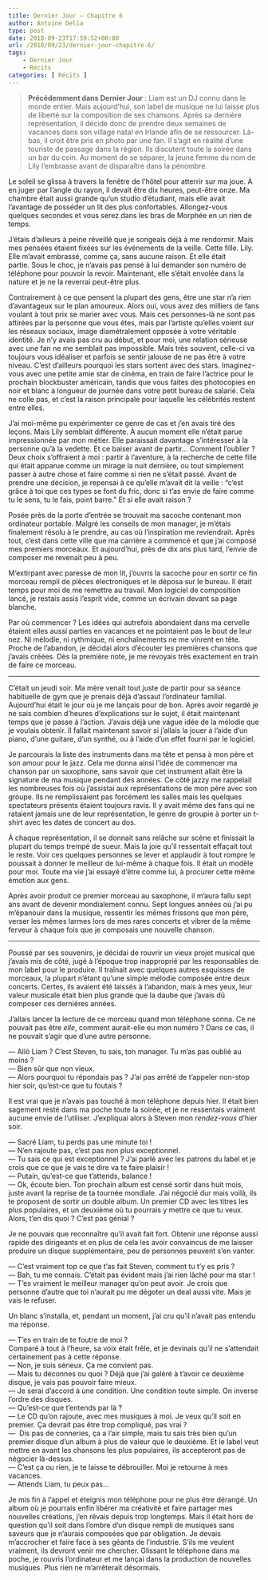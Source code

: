 ```yaml
---
title: Dernier Jour – Chapitre 6
author: Antoine Delia
type: post
date: 2018-09-23T17:59:52+00:00
url: /2018/09/23/dernier-jour-chapitre-6/
tags:
    - Dernier Jour
    - Récits
categories: [ Récits ]
---
```

<blockquote class="wp-block-quote">
  <p>
    <strong>Précédemment dans Dernier Jour</strong> : Liam est un DJ connu dans le monde entier. Mais aujourd&#8217;hui, son label de musique ne lui laisse plus de liberté sur la composition de ses chansons. Après sa dernière représentation, il décide donc de prendre deux semaines de vacances dans son village natal en Irlande afin de se ressourcer. Là-bas, il croit être pris en photo par une fan. Il s&#8217;agit en réalité d&#8217;une touriste de passage dans la région. Ils discutent toute la soirée dans un bar du coin. Au moment de se séparer, la jeune femme du nom de Lily l&#8217;embrasse avant de disparaître dans la pénombre.
  </p>
</blockquote>

Le soleil se glissa à travers la fenêtre de l&#8217;hôtel pour atterrir sur ma joue. À en juger par l&#8217;angle du rayon, il devait être dix heures, peut-être onze. Ma chambre était aussi grande qu&#8217;un studio d&#8217;étudiant, mais elle avait l&#8217;avantage de posséder un lit des plus confortables. Allongez-vous quelques secondes et vous serez dans les bras de Morphée en un rien de temps.

J&#8217;étais d&#8217;ailleurs à peine réveillé que je songeais déjà à me rendormir. Mais mes pensées étaient fixées sur les événements de la veille. Cette fille. Lily. Elle m&#8217;avait embrassé, comme ça, sans aucune raison. Et elle était partie. Sous le choc, je n&#8217;avais pas pensé à lui demander son numéro de téléphone pour pouvoir la revoir. Maintenant, elle s&#8217;était envolée dans la nature et je ne la reverrai peut-être plus.

Contrairement à ce que pensent la plupart des gens, être une star n&#8217;a rien d&#8217;avantageux sur le plan amoureux. Alors oui, vous avez des milliers de fans voulant à tout prix se marier avec vous. Mais ces personnes-là ne sont pas attirées par la personne que vous êtes, mais par l&#8217;artiste qu&#8217;elles voient sur les réseaux sociaux, image diamétralement opposée à votre véritable identité. Je n&#8217;y avais pas cru au début, et pour moi, une relation sérieuse avec une fan ne me semblait pas impossible. Mais très souvent, celle-ci va toujours vous idéaliser et parfois se sentir jalouse de ne pas être à votre niveau. C&#8217;est d&#8217;ailleurs pourquoi les stars sortent avec des stars. Imaginez-vous avec une petite amie star de cinéma, en train de faire l&#8217;actrice pour le prochain blockbuster américain, tandis que vous faites des photocopies en noir et blanc à longueur de journée dans votre petit bureau de salarié. Cela ne colle pas, et c&#8217;est la raison principale pour laquelle les célébrités restent entre elles.

J&#8217;ai moi-même pu expérimenter ce genre de cas et j&#8217;en avais tiré des leçons. Mais Lily semblait différente. À aucun moment elle n&#8217;était parue impressionnée par mon métier. Elle paraissait davantage s&#8217;intéresser à la personne qu&#8217;à la vedette. Et ce baiser avant de partir&#8230; Comment l&#8217;oublier ? Deux choix s&#8217;offraient à moi : partir à l&#8217;aventure, à la recherche de cette fille qui était apparue comme un mirage la nuit dernière, ou tout simplement passer à autre chose et faire comme si rien ne s&#8217;était passé. Avant de prendre une décision, je repensai à ce qu&#8217;elle m&#8217;avait dit la veille : &#8220;c’est grâce à toi que ces types se font du fric, donc si t’as envie de faire comme tu le sens, tu le fais, point barre.&#8221; Et si elle avait raison ?

Posée près de la porte d&#8217;entrée se trouvait ma sacoche contenant mon ordinateur portable. Malgré les conseils de mon manager, je m&#8217;étais finalement résolu à le prendre, au cas où l&#8217;inspiration me reviendrait. Après tout, c&#8217;est dans cette ville que ma carrière a commencé et que j&#8217;ai composé mes premiers morceaux. Et aujourd&#8217;hui, près de dix ans plus tard, l&#8217;envie de composer me revenait peu à peu.

M&#8217;extirpant avec paresse de mon lit, j&#8217;ouvris la sacoche pour en sortir ce fin morceau rempli de pièces électroniques et le déposa sur le bureau. Il était temps pour moi de me remettre au travail. Mon logiciel de composition lancé, je restais assis l&#8217;esprit vide, comme un écrivain devant sa page blanche.

Par où commencer ? Les idées qui autrefois abondaient dans ma cervelle étaient elles aussi parties en vacances et ne pointaient pas le bout de leur nez. Ni mélodie, ni rythmique, ni enchaînements ne me vinrent en tête. Proche de l&#8217;abandon, je décidai alors d&#8217;écouter les premières chansons que j&#8217;avais créées. Dès la première note, je me revoyais très exactement en train de faire ce morceau.

<hr class="wp-block-separator is-style-wide" />

C&#8217;était un jeudi soir. Ma mère venait tout juste de partir pour sa séance habituelle de gym que je prenais déjà d&#8217;assaut l&#8217;ordinateur familial. Aujourd&#8217;hui était le jour où je me lançais pour de bon. Après avoir regardé je ne sais combien d&#8217;heures d&#8217;explications sur le sujet, il était maintenant temps que je passe à l&#8217;action. J&#8217;avais déjà une vague idée de la mélodie que je voulais obtenir. Il fallait maintenant savoir si j&#8217;allais la jouer à l&#8217;aide d&#8217;un piano, d&#8217;une guitare, d&#8217;un synthé, ou à l&#8217;aide d&#8217;un effet fourni par le logiciel.

Je parcourais la liste des instruments dans ma tête et pensa à mon père et son amour pour le jazz. Cela me donna ainsi l&#8217;idée de commencer ma chanson par un saxophone, sans savoir que cet instrument allait être la signature de ma musique pendant des années. Ce côté jazzy me rappelait les nombreuses fois où j&#8217;assistai aux représentations de mon père avec son groupe. Ils ne remplissaient pas forcément les salles mais les quelques spectateurs présents étaient toujours ravis. Il y avait même des fans qui ne rataient jamais une de leur représentation, le genre de groupie à porter un t-shirt avec les dates de concert au dos. 

À chaque représentation, il se donnait sans relâche sur scène et finissait la plupart du temps trempé de sueur. Mais la joie qu&#8217;il ressentait effaçait tout le reste. Voir ces quelques personnes se lever et applaudir à tout rompre le poussait à donner le meilleur de lui-même à chaque fois. Il était un modèle pour moi. Toute ma vie j&#8217;ai essayé d&#8217;être comme lui, à procurer cette même émotion aux gens.

Après avoir produit ce premier morceau au saxophone, il m&#8217;aura fallu sept ans avant de devenir mondialement connu. Sept longues années où j&#8217;ai pu m&#8217;épanouir dans la musique, ressentir les mêmes frissons que mon père, verser les mêmes larmes lors de mes rares concerts et vibrer de la même ferveur à chaque fois que je composais une nouvelle chanson.

<hr class="wp-block-separator is-style-wide" />

Poussé par ses souvenirs, je décidai de rouvrir un vieux projet musical que j&#8217;avais mis de côté, jugé à l&#8217;époque trop inapproprié par les responsables de mon label pour le produire. Il traînait avec quelques autres esquisses de morceaux, la plupart n&#8217;étant qu&#8217;une simple mélodie composée entre deux concerts. Certes, ils avaient été laissés à l&#8217;abandon, mais à mes yeux, leur valeur musicale était bien plus grande que la daube que j&#8217;avais dû composer ces dernières années.

J&#8217;allais lancer la lecture de ce morceau quand mon téléphone sonna. Ce ne pouvait pas être _elle_, comment aurait-elle eu mon numéro ? Dans ce cas, il ne pouvait s&#8217;agir que d&#8217;une autre personne.

— Allô Liam ? C&#8217;est Steven, tu sais, ton manager. Tu m&#8217;as pas oublié au moins ?  
— Bien sûr que non vieux.  
— Alors pourquoi tu répondais pas ? J&#8217;ai pas arrêté de t&#8217;appeler non-stop hier soir, qu&#8217;est-ce que tu foutais ?

Il est vrai que je n&#8217;avais pas touché à mon téléphone depuis hier. Il était bien sagement resté dans ma poche toute la soirée, et je ne ressentais vraiment aucune envie de l&#8217;utiliser. J&#8217;expliquai alors à Steven mon _rendez-vous_ d&#8217;hier soir.

— Sacré Liam, tu perds pas une minute toi !  
— N&#8217;en rajoute pas, c&#8217;est pas non plus exceptionnel.  
— Tu sais ce qui est exceptionnel ? J&#8217;ai parlé avec les patrons du label et je crois que ce que je vais te dire va te faire plaisir !  
— Putain, qu&#8217;est-ce que t&#8217;attends, balance !  
— Ok, écoute bien. Ton prochain album est censé sortir dans huit mois, juste avant la reprise de ta tournée mondiale. J&#8217;ai négocié dur mais voilà, ils te proposent de sortir un double album. Un premier CD avec les titres les plus populaires, et un deuxième où tu pourrais y mettre ce que tu veux. Alors, t&#8217;en dis quoi ? C&#8217;est pas génial ?

Je ne pouvais que reconnaître qu&#8217;il avait fait fort. Obtenir une réponse aussi rapide des dirigeants et en plus de cela les avoir convaincus de me laisser produire un disque supplémentaire, peu de personnes peuvent s&#8217;en vanter.

— C&#8217;est vraiment top ce que t&#8217;as fait Steven, comment tu t&#8217;y es pris ?  
— Bah, tu me connais. C&#8217;était pas évident mais j&#8217;ai rien lâché pour ma star !  
— T&#8217;es vraiment le meilleur manager qu&#8217;on peut avoir. Je crois que personne d&#8217;autre que toi n&#8217;aurait pu me dégoter un deal aussi vite. Mais je vais le refuser.  


Un blanc s&#8217;installa, et, pendant un moment, j&#8217;ai cru qu&#8217;il n&#8217;avait pas entendu ma réponse. 

— T&#8217;es en train de te foutre de moi ?  
Comparé à tout à l&#8217;heure, sa voix était frêle, et je devinais qu&#8217;il ne s&#8217;attendait certainement pas à cette réponse.  
— Non, je suis sérieux. Ça me convient pas.  
— Mais tu déconnes ou quoi ? Déjà que j&#8217;ai galéré à t&#8217;avoir ce deuxième disque, je vais pas pouvoir faire mieux.  
— Je serai d&#8217;accord à une condition. Une condition toute simple. On inverse l&#8217;ordre des disques.  
— Qu&#8217;est-ce que t&#8217;entends par là ?  
— Le CD qu&#8217;on rajoute, avec mes musiques à moi. Je veux qu&#8217;il soit en premier. Ça devrait pas être trop compliqué, pas vrai ?  
—  Dis pas de conneries, ça a l&#8217;air simple, mais tu sais très bien qu&#8217;un premier disque d&#8217;un album à plus de valeur que le deuxième. Et le label veut mettre en avant les chansons les plus populaires, ils accepteront pas de négocier là-dessus.  
— C&#8217;est ça ou rien, je te laisse te débrouiller. Moi je retourne à mes vacances.  
— Attends Liam, tu peux pas&#8230;

Je mis fin à l&#8217;appel et éteignis mon téléphone pour ne plus être dérangé. Un album où je pourrais enfin libérer ma créativité et faire partager mes nouvelles créations, j&#8217;en rêvais depuis trop longtemps. Mais il était hors de question qu&#8217;il soit dans l&#8217;ombre d&#8217;un disque rempli de musiques sans saveurs que je n&#8217;aurais composées que par obligation. Je devais m&#8217;accrocher et faire face à ses géants de l&#8217;industrie. S&#8217;ils me veulent vraiment, ils devront venir me chercher. Glissant le téléphone dans ma poche, je rouvris l&#8217;ordinateur et me lançai dans la production de nouvelles musiques. Plus rien ne m&#8217;arrêterait désormais.